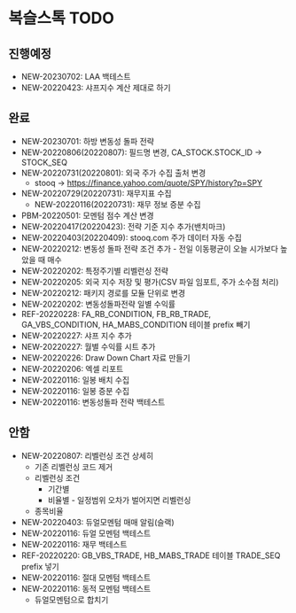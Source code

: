 # 복슬스톡 TODO

## 진행예정
- NEW-20230702: LAA 백테스트
- NEW-20220423: 샤프지수 계산 제대로 하기

## 완료
- NEW-20230701: 하방 변동성 돌파 전략
- NEW-20220806(20220807): 필드명 변경, CA_STOCK.STOCK_ID -> STOCK_SEQ
- NEW-20220731(20220801): 외국 주가 수집 출처 변경
  - stooq -> https://finance.yahoo.com/quote/SPY/history?p=SPY
- NEW-20220729(20220731): 재무지표 수집
  - NEW-20220116(20220731): 재무 정보 증분 수집
- PBM-20220501: 모멘텀 점수 계산 변경
- NEW-20220417(20220423): 전략 기준 지수 추가(밴치마크)
- NEW-20220403(20220409): stooq.com 주가 데이터 자동 수집
- NEW-20220212: 변동성 돌파 전략 조건 추가 - 전일 이동평균이 오늘 시가보다 높았을 때 매수
- NEW-20220202: 특정주기별 리벨런싱 전략
- NEW-20220205: 외국 지수 저장 및 평가(CSV 파일 임포트, 주가 소수점 처리)
- NEW-20220212: 패키지 경로를 모듈 단위로 변경
- NEW-20220202: 변동성돌파전략 일별 수익률
- REF-20220228: FA_RB_CONDITION, FB_RB_TRADE, GA_VBS_CONDITION, HA_MABS_CONDITION 테이블 prefix 빼기
- NEW-20220227: 샤프 지수 추가
- NEW-20220227: 월별 수익률 시트 추가
- NEW-20220226: Draw Down Chart 자료 만들기
- NEW-20220206: 엑셀 리포트 
- NEW-20220116: 일봉 배치 수집
- NEW-20220116: 일봉 증분 수집
- NEW-20220116: 변동성돌파 전략 백테스트

## 안함
- NEW-20220807: 리벨런싱 조건 상세히
  - 기존 리벨런싱 코드 제거
  - 리벨런싱 조건
    - 기간별
    - 비율별 - 일정범위 오차가 벌어지면 리벨런싱
  - 종목비율
- NEW-20220403: 듀얼모멘텀 매매 알림(슬랙)
- NEW-20220116: 듀얼 모멘텀 백테스트
- NEW-20220116: 재무 백테스트
- REF-20220220: GB_VBS_TRADE, HB_MABS_TRADE 테이블 TRADE_SEQ prefix 넣기  
- NEW-20220116: 절대 모멘텀 백테스트
- NEW-20220116: 동적 모멘텀 백테스트
  - 듀얼모멘텀으로 합치기

